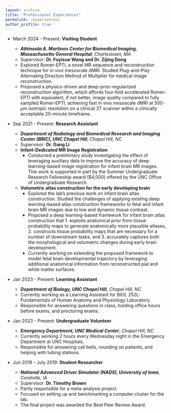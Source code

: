 ```yaml
---
layout: archive
title: "Professional Experiences"
permalink: /experiences/
author_profile: true
---
```


* March 2024 - Present: **Visiting Student**
  * ***Athinoula A. Martinos Center for Biomedical Imaging, Massachusetts General Hospital***, *Charlestown, MA*
  * Supervisor: **Dr. Fuyixue Wang and Dr. Zijing Dong**
  * Explored Romer-EPTI, 
    a novel MR sequence and reconstruction technique for in vivo mesoscale dMRI.
    Studied Plug-and-Play Alternating Direction Method of Multiplier for medical image reconstruction.
  * Proposed a physics-driven and deep-prior-regularized reconstruction algorithm, 
    which affords four-fold accelerated Romer-EPTI with equivalent, 
    if not better, image quality compared to fully sampled Romer-EPTI,
    achieving fast in vivo mesoscale dMRI at 500-$\mu$m isotropic resolution on a clinical 3T scanner within a clinically acceptable 20-minute timeframe.

* Sep 2021 - Present: **Research Assistant**
  * ***Department of Radiology and Biomedical Research and Imaging Center (BRIC), UNC Chapel Hill***, *Chapel Hill, NC*
  * Supervisor: **Dr. Gang Li**
  * **Infant-Dedicated MR Image Registration**
    * Conducted a preliminary study investigating the effect of leveraging auxiliary data to improve the accuracy of
      deep learning-based image registration for infant brain MR images. This work is supported in part by the
      Summer Undergraduate Research Fellowship award ($4,000) offered by the UNC Office of Undergraduate
      Research.
  * **Volumetric atlas construction for the early developing brain**
    * Explored the lab’s previous work on infant brain atlas construction. Studied the challenges of applying
      existing deep learning-based atlas construction frameworks to fetal and infant brain MR images due to low
      and dynamic tissue contrast. 
    * Proposed a deep learning-based framework for infant brain atlas construction that 1. exploits anatomical
      prior from tissue probability maps to generate anatomically more plausible atlases, 2. constructs tissue
      probability maps that are necessary for a number of downstream tasks, and 3. accurately captures both the
      morphological and volumetric changes during early brain development. 
    * Currently working on extending the proposed framework to model fetal brain developmental trajectory by
      leveraging additional anatomical information from reconstructed pial and white matter surfaces.

* Jan 2023 - Present: **Learning Assistant**
  * ***Department of Biology, UNC Chapel Hill***, *Chapel Hill, NC*
  * Currently working as a Learning Assistant for BIOL 252L: Fundamentals of Human Anatomy and Physiology Laboratory.
  * Responsible for answering questions in class, holding office hours before exams, and proctoring exams.

* Jan 2023 - Present: **Undergraduate Volunteer**
  * ***Emergency Department, UNC Medical Center***, *Chapel Hill, NC*
  * Currently working 2 hours every Wednesday night in the Emergency Department at UNC Hospitals.
  * Responsible for answering call bells, rounding on patients, and helping with tubing stations.

* Jun 2019 - July 2019: **Student Researcher**
  * ***National Advanced Driver Simulator (NADS), University of Iowa***, *Coralville, IA*
  * Supervisor: **Dr. Timothy Brown**
  * Partly responsible for a meta-analysis project.
  * Focused on setting up and benchmarking a computer cluster for the lab.
  * The final project was awarded the Best Peer Review Award.

<br/><br/><br/><br/><br/><br/><br/><br/><br/>
